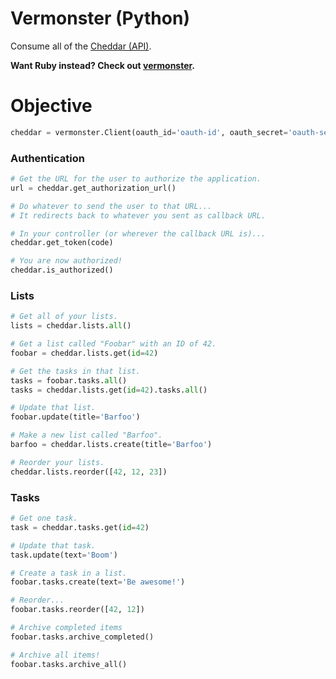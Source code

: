 # Vermonster (Python)

Consume all of the [Cheddar (API)](https://cheddarapp.com/developer).

**Want Ruby instead? Check out [vermonster](https://github.com/eturk/vermonster).**

# Objective

``` python
cheddar = vermonster.Client(oauth_id='oauth-id', oauth_secret='oauth-secret')
```

### Authentication

``` python
# Get the URL for the user to authorize the application.
url = cheddar.get_authorization_url()

# Do whatever to send the user to that URL...
# It redirects back to whatever you sent as callback URL.

# In your controller (or wherever the callback URL is)...
cheddar.get_token(code)

# You are now authorized!
cheddar.is_authorized()
```

### Lists

``` python
# Get all of your lists.
lists = cheddar.lists.all()

# Get a list called "Foobar" with an ID of 42.
foobar = cheddar.lists.get(id=42)

# Get the tasks in that list.
tasks = foobar.tasks.all()
tasks = cheddar.lists.get(id=42).tasks.all()

# Update that list.
foobar.update(title='Barfoo')

# Make a new list called "Barfoo".
barfoo = cheddar.lists.create(title='Barfoo')

# Reorder your lists.
cheddar.lists.reorder([42, 12, 23])
```

### Tasks

``` python
# Get one task.
task = cheddar.tasks.get(id=42)

# Update that task.
task.update(text='Boom')

# Create a task in a list.
foobar.tasks.create(text='Be awesome!')

# Reorder...
foobar.tasks.reorder([42, 12])

# Archive completed items
foobar.tasks.archive_completed()

# Archive all items!
foobar.tasks.archive_all()
```